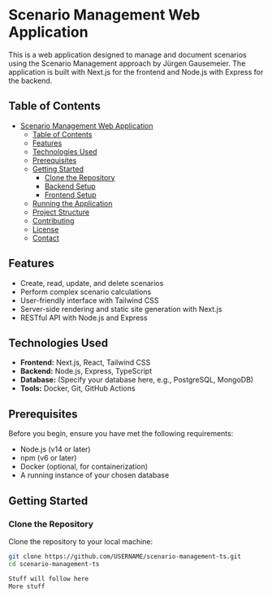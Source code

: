 # Scenario Management Web Application

This is a web application designed to manage and document scenarios using the Scenario Management approach by Jürgen Gausemeier. The application is built with Next.js for the frontend and Node.js with Express for the backend.

## Table of Contents

- [Scenario Management Web Application](#scenario-management-web-application)
    - [Table of Contents](#table-of-contents)
    - [Features](#features)
    - [Technologies Used](#technologies-used)
    - [Prerequisites](#prerequisites)
    - [Getting Started](#getting-started)
        - [Clone the Repository](#clone-the-repository)
        - [Backend Setup](#backend-setup)
        - [Frontend Setup](#frontend-setup)
    - [Running the Application](#running-the-application)
    - [Project Structure](#project-structure)
    - [Contributing](#contributing)
    - [License](#license)
    - [Contact](#contact)

## Features

- Create, read, update, and delete scenarios
- Perform complex scenario calculations
- User-friendly interface with Tailwind CSS
- Server-side rendering and static site generation with Next.js
- RESTful API with Node.js and Express

## Technologies Used

- **Frontend:** Next.js, React, Tailwind CSS
- **Backend:** Node.js, Express, TypeScript
- **Database:** (Specify your database here, e.g., PostgreSQL, MongoDB)
- **Tools:** Docker, Git, GitHub Actions

## Prerequisites

Before you begin, ensure you have met the following requirements:

- Node.js (v14 or later)
- npm (v6 or later)
- Docker (optional, for containerization)
- A running instance of your chosen database

## Getting Started

### Clone the Repository

Clone the repository to your local machine:

```sh
git clone https://github.com/USERNAME/scenario-management-ts.git
cd scenario-management-ts

Stuff will follow here
More stuff
```
